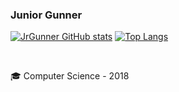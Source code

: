 ### Junior Gunner
<!--<div>
  <a href="https://github.com/JuniorGunner">
  <img height="180em" src="https://github-readme-stats.vercel.app/api?username=JuniorGunner&show_icons=true&theme=dracula&include_all_commits=true&count_private=true"/>
  <img height="180em" src="https://github-readme-stats.vercel.app/api/top-langs/?username=JuniorGunner&layout=compact&langs_count=8&theme=dracula"/>
</div>-->

<!--<div>
  <img height="180em" src="https://github-readme-stats.vercel.app/api/top-langs/?username=JuniorGunner&layout=compact&langs_count=8&theme=dark"/>
  <img height="180em" src="https://github-readme-stats.vercel.app/api?username=JuniorGunner&show_icons=true&locale=en&bg_color=0d1117&text_color=ffffff&repo=convoychat"alt="JuniorGunner"/></p>
  <img align="center" src="https://github-readme-streak-stats.herokuapp.com/?user=JuniorGunner&theme=dark&background=0d1117&date_format=M%20j%5B%2C%20Y%5D"alt="JuniorGunner"/>
</div>

<div style="display: inline_block"><br>
  <img align="center" alt="JuniorGunner" height="30" width="40" src="https://raw.githubusercontent.com/devicons/devicon/master/icons/python/python-original.svg">
</div>-->

[![JrGunner GitHub stats](https://github-readme-stats.vercel.app/api?username=JuniorGunner&count_private=true&show_icons=true&theme=tokyonight)](https://github.com/JuniorGunner/github-readme-stats)
[![Top Langs](https://github-readme-stats.vercel.app/api/top-langs/?username=JuniorGunner&hide=javascript,jupyter)](https://github.com/JuniorGunner/github-readme-stats)
  
  <br>
  <p>🎓 Computer Science - 2018</p>
  
  
  <!--

Here are some ideas to get you started:

- 🔭 I’m currently working on ...
- 🌱 I’m currently learning ...
- 👯 I’m looking to collaborate on ...
- 🤔 I’m looking for help with ...
- 💬 Ask me about ...
- 📫 How to reach me: ...
- 😄 Pronouns: ...
- ⚡ Fun fact: ...
-->
